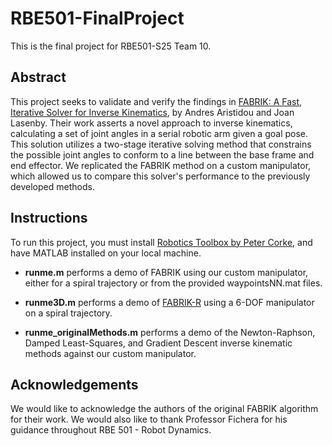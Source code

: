 # RBE501-FinalProject

This is the final project for RBE501-S25 Team 10.

## Abstract

This project seeks to validate and verify the findings in [FABRIK: A Fast, Iterative Solver for Inverse Kinematics](https://doi.org/10.1016/j.gmod.2011.05.003), by Andres Aristidou and Joan Lasenby. Their work asserts a novel approach to inverse kinematics, calculating a set of joint angles in a serial robotic arm given a goal pose. This solution utilizes a two-stage iterative solving method that constrains the possible joint angles to conform to a line between the base frame and end effector. We replicated the FABRIK method on a custom manipulator, which allowed us to compare this solver's performance to the previously developed methods.

## Instructions

To run this project, you must install [Robotics Toolbox by Peter Corke](https://petercorke.com/toolboxes/robotics-toolbox/), and have MATLAB installed on your local machine. 

- **runme.m** performs a demo of FABRIK using our custom manipulator, either for a spiral trajectory or from the provided waypointsNN.mat files.

- **runme3D.m** performs a demo of [FABRIK-R](http://dx.doi.org/10.1109/ACCESS.2021.3070693) using a 6-DOF manipulator on a spiral trajectory.

- **runme_originalMethods.m** performs a demo of the Newton-Raphson, Damped Least-Squares, and Gradient Descent inverse kinematic methods against our custom manipulator.

## Acknowledgements
We would like to acknowledge the authors of the original FABRIK algorithm for their work. We would also like to thank Professor Fichera for his guidance throughout RBE 501 - Robot Dynamics.
